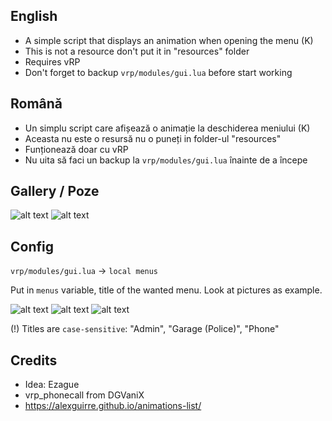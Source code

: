 English
- 
- A simple script that displays an animation when opening the menu (K)
- This is not a resource don't put it in "resources" folder
- Requires vRP
- Don't forget to backup `vrp/modules/gui.lua` before start working

Română
-
- Un simplu script care afișează o animație la deschiderea meniului (K)
- Aceasta nu este o resursă nu o puneți in folder-ul "resources"
- Funționează doar cu vRP
- Nu uita să faci un backup la `vrp/modules/gui.lua` înainte de a începe

Gallery / Poze
-

![alt text](https://i.imgur.com/XFuWy0m.png) ![alt text](https://i.imgur.com/vSNv1P5.png)

Config
-
`vrp/modules/gui.lua` -> `local menus`

Put in `menus` variable, title of the wanted menu. Look at pictures as example.

![alt text](https://i.imgur.com/FI30ign.png)
![alt text](https://i.imgur.com/QP7KN64.png)
![alt text](https://i.imgur.com/qryy74X.png)

(!) Titles are `case-sensitive`: "Admin", "Garage (Police)", "Phone"

Credits
-
- Idea: Ezague
- vrp_phonecall from DGVaniX
- https://alexguirre.github.io/animations-list/
